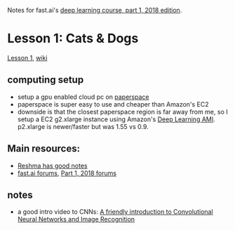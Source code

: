 Notes for fast.ai's [deep learning course, part 1, 2018 edition](http://course.fast.ai/).

# Lesson 1: Cats & Dogs

[Lesson 1](http://course.fast.ai/lessons/), [wiki](http://forums.fast.ai/t/wiki-lesson-1/9398)



## computing setup

- setup a gpu enabled cloud pc on [paperspace](http://paperspace.com/)
- paperspace is super easy to use and cheaper than Amazon's EC2
- downside is that the closest paperspace region is far away from me, so I setup a EC2 g2.xlarge instance using Amazon's [Deep Learning AMI](https://docs.aws.amazon.com/dlami/latest/devguide/what-is-dlami.html). p2.xlarge is newer/faster but was 1.55 vs 0.9.

## Main resources:

- [Reshma has good notes](https://github.com/reshamas/fastai_deeplearn_part1)
- [fast.ai forums](http://forums.fast.ai/), [Part 1, 2018 forums](http://forums.fast.ai/c/part1-v2)

## notes

- a good intro video to CNNs: [A friendly introduction to Convolutional Neural Networks and Image Recognition](https://www.youtube.com/watch?v=2-Ol7ZB0MmU)